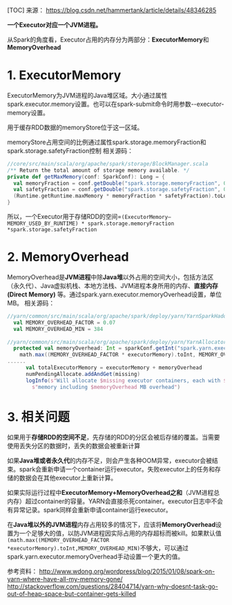[TOC]
来源： https://blog.csdn.net/hammertank/article/details/48346285

**一个Executor对应一个JVM进程。**

从Spark的角度看，Executor占用的内存分为两部分：**ExecutorMemory**和**MemoryOverhead**
  
# 1. ExecutorMemory
ExecutorMemory为JVM进程的Java堆区域。大小通过属性spark.executor.memory设置。也可以在spark-submit命令时用参数--executor-memory设置。
 
用于缓存RDD数据的memoryStore位于这一区域。
 
memoryStore占用空间的比例通过属性spark.storage.memoryFraction和spark.storage.safetyFraction控制
相关源码：

```scala
//core/src/main/scala/org/apache/spark/storage/BlockManager.scala
/** Return the total amount of storage memory available. */
private def getMaxMemory(conf: SparkConf): Long = {
  val memoryFraction = conf.getDouble("spark.storage.memoryFraction", 0.6)
  val safetyFraction = conf.getDouble("spark.storage.safetyFraction", 0.9)
  (Runtime.getRuntime.maxMemory * memoryFraction * safetyFraction).toLong
}
```

所以，一个Executor用于存储RDD的空间=`(ExecutorMemory– MEMORY_USED_BY_RUNTIME) * spark.storage.memoryFraction *spark.storage.safetyFraction`
 
 
# 2. MemoryOverhead
MemoryOverhead是**JVM进程**中除**Java堆**以外占用的空间大小，包括方法区（永久代）、Java虚拟机栈、本地方法栈、JVM进程本身所用的内存、**直接内存(Direct Memory)** 等。通过spark.yarn.executor.memoryOverhead设置，单位MB。
相关源码：

```scala
//yarn/common/src/main/scala/org/apache/spark/deploy/yarn/YarnSparkHadoopUtil.scala  
  val MEMORY_OVERHEAD_FACTOR = 0.07  
  val MEMORY_OVERHEAD_MIN = 384  
  
//yarn/common/src/main/scala/org/apache/spark/deploy/yarn/YarnAllocator.scala  
  protected val memoryOverhead: Int = sparkConf.getInt("spark.yarn.executor.memoryOverhead",  
    math.max((MEMORY_OVERHEAD_FACTOR * executorMemory).toInt, MEMORY_OVERHEAD_MIN))  
......  
      val totalExecutorMemory = executorMemory + memoryOverhead  
      numPendingAllocate.addAndGet(missing)  
      logInfo(s"Will allocate $missing executor containers, each with $totalExecutorMemory MB " +  
        s"memory including $memoryOverhead MB overhead") 
```

# 3. 相关问题
如果用于**存储RDD的空间不足**，先存储的RDD的分区会被后存储的覆盖。当需要使用丢失分区的数据时，丢失的数据会被重新计算

如果**Java堆或者永久代**的内存不足，则会产生各种OOM异常，executor会被结束。spark会重新申请一个container运行executor。失败executor上的任务和存储的数据会在其他executor上重新计算。

如果实际运行过程中**ExecutorMemory+MemoryOverhead之和**（JVM进程总内存）超过container的容量。YARN会直接杀死container。executor日志中不会有异常记录。spark同样会重新申请container运行executor。

在**Java堆以外的JVM进程**内存占用较多的情况下，应该将**MemoryOverhead**设置为一个足够大的值，以防JVM进程因实际占用的内存超标而被kill。如果默认值`(math.max((MEMORY_OVERHEAD_FACTOR *executorMemory).toInt,MEMORY_OVERHEAD_MIN)`不够大，可以通过spark.yarn.executor.memoryOverhead手动设置一个更大的值。


参考资料：
http://www.wdong.org/wordpress/blog/2015/01/08/spark-on-yarn-where-have-all-my-memory-gone/
http://stackoverflow.com/questions/28404714/yarn-why-doesnt-task-go-out-of-heap-space-but-container-gets-killed